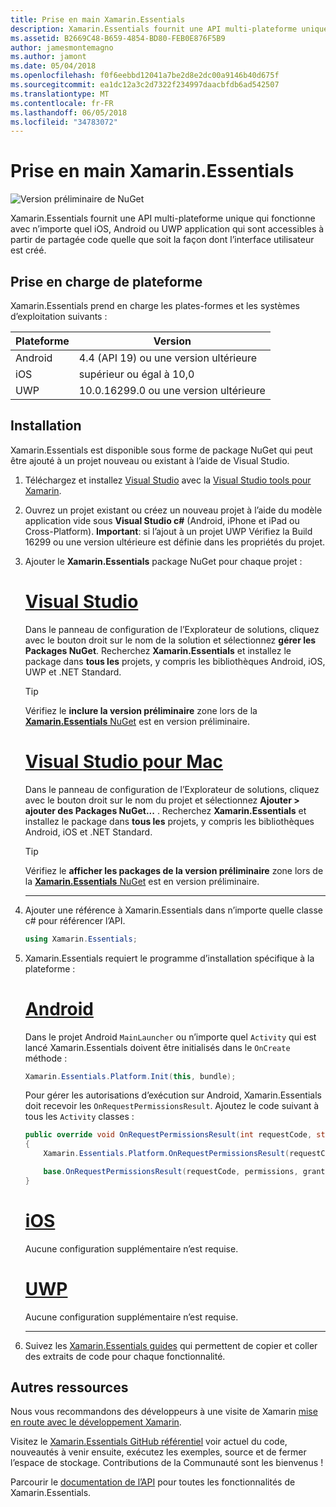 ```yaml
---
title: Prise en main Xamarin.Essentials
description: Xamarin.Essentials fournit une API multi-plateforme unique qui fonctionne avec n’importe quel iOS, Android ou UWP application qui sont accessibles à partir de partagée code quelle que soit la façon dont l’interface utilisateur est créé.
ms.assetid: B2669C48-B659-4854-BD80-FEB0E876F5B9
author: jamesmontemagno
ms.author: jamont
ms.date: 05/04/2018
ms.openlocfilehash: f0f6eebbd12041a7be2d8e2dc00a9146b40d675f
ms.sourcegitcommit: ea1dc12a3c2d7322f234997daacbfdb6ad542507
ms.translationtype: MT
ms.contentlocale: fr-FR
ms.lasthandoff: 06/05/2018
ms.locfileid: "34783072"
---
```

# <a name="get-started-with-xamarinessentials"></a>Prise en main Xamarin.Essentials

![Version préliminaire de NuGet](~/media/shared/pre-release.png)

Xamarin.Essentials fournit une API multi-plateforme unique qui fonctionne avec n’importe quel iOS, Android ou UWP application qui sont accessibles à partir de partagée code quelle que soit la façon dont l’interface utilisateur est créé.

## <a name="platform-support"></a>Prise en charge de plateforme

Xamarin.Essentials prend en charge les plates-formes et les systèmes d’exploitation suivants :

| Plateforme | Version |
| --- | --- |
| Android | 4.4 (API 19) ou une version ultérieure |
| iOS |supérieur ou égal à 10,0 |
| UWP | 10.0.16299.0 ou une version ultérieure |

## <a name="installation"></a>Installation

Xamarin.Essentials est disponible sous forme de package NuGet qui peut être ajouté à un projet nouveau ou existant à l’aide de Visual Studio.

1. Téléchargez et installez [Visual Studio](http://visualstudio.com) avec la [Visual Studio tools pour Xamarin](~/cross-platform/get-started/installation/index.md).

2. Ouvrez un projet existant ou créez un nouveau projet à l’aide du modèle application vide sous **Visual Studio c#** (Android, iPhone et iPad ou Cross-Platform). **Important**: si l’ajout à un projet UWP Vérifiez la Build 16299 ou une version ultérieure est définie dans les propriétés du projet.

3. Ajouter le **Xamarin.Essentials** package NuGet pour chaque projet :

    # <a name="visual-studiotabwindows"></a>[Visual Studio](#tab/windows)

    Dans le panneau de configuration de l’Explorateur de solutions, cliquez avec le bouton droit sur le nom de la solution et sélectionnez **gérer les Packages NuGet**. Recherchez **Xamarin.Essentials** et installez le package dans **tous les** projets, y compris les bibliothèques Android, iOS, UWP et .NET Standard.

    > [!TIP]
    > Vérifiez le **inclure la version préliminaire** zone lors de la [ **Xamarin.Essentials** NuGet](https://www.nuget.org/packages/Xamarin.Essentials) est en version préliminaire.

    # <a name="visual-studio-for-mactabmacos"></a>[Visual Studio pour Mac](#tab/macos)

    Dans le panneau de configuration de l’Explorateur de solutions, cliquez avec le bouton droit sur le nom du projet et sélectionnez **Ajouter > ajouter des Packages NuGet...** . Recherchez **Xamarin.Essentials** et installez le package dans **tous les** projets, y compris les bibliothèques Android, iOS et .NET Standard.

    > [!TIP]
    > Vérifiez le **afficher les packages de la version préliminaire** zone lors de la [ **Xamarin.Essentials** NuGet](https://www.nuget.org/packages/Xamarin.Essentials) est en version préliminaire.

    -----

4. Ajouter une référence à Xamarin.Essentials dans n’importe quelle classe c# pour référencer l’API.

    ```csharp
    using Xamarin.Essentials;
    ```

5. Xamarin.Essentials requiert le programme d’installation spécifique à la plateforme :

    # <a name="androidtabandroid"></a>[Android](#tab/android)

    Dans le projet Android `MainLauncher` ou n’importe quel `Activity` qui est lancé Xamarin.Essentials doivent être initialisés dans le `OnCreate` méthode :

    ```csharp
    Xamarin.Essentials.Platform.Init(this, bundle);
    ```

    Pour gérer les autorisations d’exécution sur Android, Xamarin.Essentials doit recevoir les `OnRequestPermissionsResult`. Ajoutez le code suivant à tous les `Activity` classes :

    ```csharp
    public override void OnRequestPermissionsResult(int requestCode, string[] permissions, [GeneratedEnum] Android.Content.PM.Permission[] grantResults)
    {
        Xamarin.Essentials.Platform.OnRequestPermissionsResult(requestCode, permissions, grantResults);

        base.OnRequestPermissionsResult(requestCode, permissions, grantResults);
    }
    ```

    # <a name="iostabios"></a>[iOS](#tab/ios)

    Aucune configuration supplémentaire n’est requise.

    # <a name="uwptabuwp"></a>[UWP](#tab/uwp)

    Aucune configuration supplémentaire n’est requise.

    -----

6. Suivez les [Xamarin.Essentials guides](index.md) qui permettent de copier et coller des extraits de code pour chaque fonctionnalité.

## <a name="other-resources"></a>Autres ressources

Nous vous recommandons des développeurs à une visite de Xamarin [mise en route avec le développement Xamarin](~/cross-platform/getting-started/index.md).

Visitez le [Xamarin.Essentials GitHub référentiel](http://github.com/xamarin/Essentials) voir actuel du code, nouveautés à venir ensuite, exécutez les exemples, source et de fermer l’espace de stockage. Contributions de la Communauté sont les bienvenus !

Parcourir le [documentation de l’API](xref:Xamarin.Essentials) pour toutes les fonctionnalités de Xamarin.Essentials.
